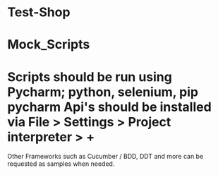 # Test-Shop
# Mock_Scripts
# Scripts should be run using Pycharm; python, selenium, pip pycharm Api's should be installed via File > Settings > Project interpreter > +

Other Frameworks such as Cucumber / BDD, DDT and more can be requested as samples when needed.
